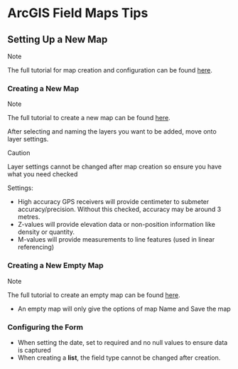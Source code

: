 # ArcGIS Field Maps Tips
## Setting Up a New Map
> [!NOTE]
> The full tutorial for map creation and configuration can be found [here](https://doc.arcgis.com/en/field-maps/latest/prepare-maps/create-a-map.htm#ESRI_SECTION2_87583C7770704063AA62479A1CBA9506).

### Creating a New Map
> [!NOTE]
> The full tutorial to create a new map can be found [here](https://doc.arcgis.com/en/field-maps/latest/prepare-maps/create-a-map.htm#ESRI_SECTION2_87583C7770704063AA62479A1CBA9506).

After selecting and naming the layers you want to be added, move onto layer settings.
> [!CAUTION]
> Layer settings cannot be changed after map creation so ensure you have what you need checked

Settings:
- High accuracy GPS receivers will provide centimeter to submeter accuracy/precision. Without this checked, accuracy may be around 3 metres.
- Z-values will provide elevation data or non-position information like density or quantity.
- M-values will provide measurements to line features (used in linear referencing)

### Creating a New Empty Map
> [!NOTE]
> The full tutorial to create an empty map can be found [here](https://doc.arcgis.com/en/field-maps/latest/prepare-maps/create-a-map.htm#GUID-69D4F061-19E6-46AE-BAC6-A6FB2F2F865C).

- An empty map will only give the options of map Name and Save the map

### Configuring the Form
- When setting the date, set to required and no null values to ensure data is captured
- When creating a **list**, the field type cannot be changed after creation.

